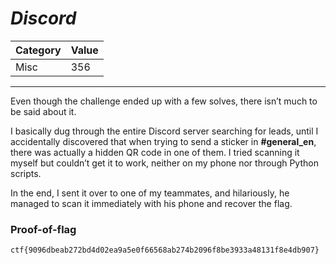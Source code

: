 # _Discord_

Category | Value
-- | --
Misc | 356

***

Even though the challenge ended up with a few solves, there isn’t much to be said about it.

I basically dug through the entire Discord server searching for leads, until I accidentally discovered that when trying to send a sticker in **#general_en**, there was actually a hidden QR code in one of them. I tried scanning it myself but couldn’t get it to work, neither on my phone nor through Python scripts.

In the end, I sent it over to one of my teammates, and hilariously, he managed to scan it immediately with his phone and recover the flag.

### Proof-of-flag
```
ctf{9096dbeab272bd4d02ea9a5e0f66568ab274b2096f8be3933a48131f8e4db907}
```
